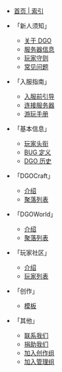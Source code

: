 <!-- _sidebar -->

  - [首页 | 索引](index)

- 「新人须知」
  - [关于 DGO](notice/about)
  - [服务器信息](notice/server)
  - [玩家守则](notice/rules)
  - [常见问题](notice/question)

- 「入服指南」
  - [入服前引导](guide/join.md)
  - [连接服务器](guide/link)
  - [游玩手册](guide/play)

- 「基本信息」
  - [玩家头衔](information/playerTitle)
  - [BUG 定义](information/bugDefinition)
  - [DGO 历史](information/DGOHistory) 

- 「DGOCraft」
  - [介绍](DGOCraft/introduce)
  - [聚落列表](DGOCraft/list)

- 「DGOWorld」
  - [介绍](DGOWorld/introduce)
  - [聚落列表](DGOWorld/list)

- 「玩家社区」
  - [介绍](players/introduce)
  - [玩家列表](players/list)

- 「创作」
  - [模板](creation/template)

- 「其他」
  - [联系我们](other/contact)
  - [捐助我们](other/donate)
  - [加入创作组](other/joinCreation)
  - [加入管理组](other/joinManagement)
